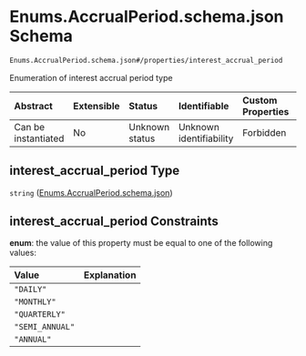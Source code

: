 # Enums.AccrualPeriod.schema.json Schema

```txt
Enums.AccrualPeriod.schema.json#/properties/interest_accrual_period
```

Enumeration of interest accrual period type

| Abstract            | Extensible | Status         | Identifiable            | Custom Properties | Additional Properties | Access Restrictions | Defined In                                                                            |
| :------------------ | :--------- | :------------- | :---------------------- | :---------------- | :-------------------- | :------------------ | :------------------------------------------------------------------------------------ |
| Can be instantiated | No         | Unknown status | Unknown identifiability | Forbidden         | Allowed               | none                | [Convertible.schema.json*](../objects/Convertible.schema.json "open original schema") |

## interest_accrual_period Type

`string` ([Enums.AccrualPeriod.schema.json](convertible-properties-enumsaccrualperiodschemajson.md))

## interest_accrual_period Constraints

**enum**: the value of this property must be equal to one of the following values:

| Value           | Explanation |
| :-------------- | :---------- |
| `"DAILY"`       |             |
| `"MONTHLY"`     |             |
| `"QUARTERLY"`   |             |
| `"SEMI_ANNUAL"` |             |
| `"ANNUAL"`      |             |
